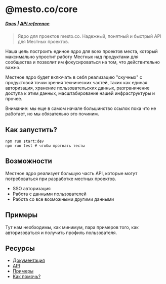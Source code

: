 # @mesto.co/core

##### [Docs](docs/README.md) | [API reference](docs/api.md)

> Ядро для проектов mesto.co. Надежный, понятный и быстрый API для Местных проектов.

Наша цель построить единое ядро для всех проектов места, который максимально упростит работу Местных над продуктами для сообщества и позволит им фокусироваться на том, что действительно важно.

Местное ядро будет включать в себя реализацию "скучных" с продуктовой точки зрения технических частей, таких как единая авторизация, хранение пользовательских данных, разграничение доступа к этим данных, масштабирование нашей инфраструктуры и прочее.

Внимание: мы еще в самом начале большинство ссылок пока что не работает, но мы обязательно это починим.

## Как запустить?

```
npm run start:dev
npm run test # чтобы прогнать тесты
```

## Возможности

Местное ядро реализует большую часть API, которые могут потребоваться при разработке местных проектов.

* SSO авторизация
* Работа с данными пользователей
* Работа со все возможными другими данными

## Примеры

Тут нам необходимы, как минимум, пара примеров того, как авторизоваться и получить профиль пользователя.

## Ресурсы

* [Документация](docs/README.md)
* [API](docs/api.md)
* [Примеры](docs/examples/README.md)
* [Как помочь?](CONTRIBUTING.md)
